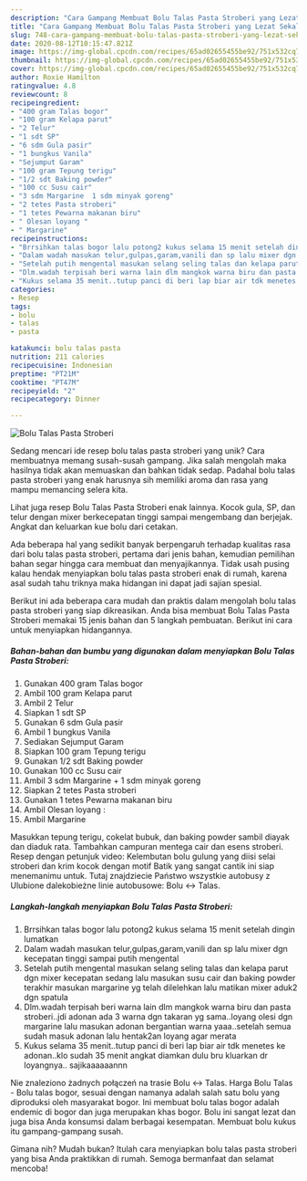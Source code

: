 ```yaml
---
description: "Cara Gampang Membuat Bolu Talas Pasta Stroberi yang Lezat Sekali"
title: "Cara Gampang Membuat Bolu Talas Pasta Stroberi yang Lezat Sekali"
slug: 748-cara-gampang-membuat-bolu-talas-pasta-stroberi-yang-lezat-sekali
date: 2020-08-12T10:15:47.821Z
image: https://img-global.cpcdn.com/recipes/65ad02655455be92/751x532cq70/bolu-talas-pasta-stroberi-foto-resep-utama.jpg
thumbnail: https://img-global.cpcdn.com/recipes/65ad02655455be92/751x532cq70/bolu-talas-pasta-stroberi-foto-resep-utama.jpg
cover: https://img-global.cpcdn.com/recipes/65ad02655455be92/751x532cq70/bolu-talas-pasta-stroberi-foto-resep-utama.jpg
author: Roxie Hamilton
ratingvalue: 4.8
reviewcount: 8
recipeingredient:
- "400 gram Talas bogor"
- "100 gram Kelapa parut"
- "2 Telur"
- "1 sdt SP"
- "6 sdm Gula pasir"
- "1 bungkus Vanila"
- "Sejumput Garam"
- "100 gram Tepung terigu"
- "1/2 sdt Baking powder"
- "100 cc Susu cair"
- "3 sdm Margarine  1 sdm minyak goreng"
- "2 tetes Pasta stroberi"
- "1 tetes Pewarna makanan biru"
- " Olesan loyang "
- " Margarine"
recipeinstructions:
- "Brrsihkan talas bogor lalu potong2 kukus selama 15 menit setelah dingin lumatkan"
- "Dalam wadah masukan telur,gulpas,garam,vanili dan sp lalu mixer dgn kecepatan tinggi sampai putih mengental"
- "Setelah putih mengental masukan selang seling talas dan kelapa parut dgn mixer kecepatan sedang lalu masukan susu cair dan baking powder terakhir masukan margarine yg telah dilelehkan lalu matikan mixer aduk2 dgn spatula"
- "Dlm.wadah terpisah beri warna lain dlm mangkok warna biru dan pasta stroberi..jdi adonan ada 3 warna dgn takaran yg sama..loyang olesi dgn margarine lalu masukan adonan bergantian warna yaaa..setelah semua sudah masuk adonan lalu hentak2an loyang agar merata"
- "Kukus selama 35 menit..tutup panci di beri lap biar air tdk menetes ke adonan..klo sudah 35 menit angkat diamkan dulu bru kluarkan dr loyangnya.. sajikaaaaaannn"
categories:
- Resep
tags:
- bolu
- talas
- pasta

katakunci: bolu talas pasta 
nutrition: 211 calories
recipecuisine: Indonesian
preptime: "PT21M"
cooktime: "PT47M"
recipeyield: "2"
recipecategory: Dinner

---
```



![Bolu Talas Pasta Stroberi](https://img-global.cpcdn.com/recipes/65ad02655455be92/751x532cq70/bolu-talas-pasta-stroberi-foto-resep-utama.jpg)

Sedang mencari ide resep bolu talas pasta stroberi yang unik? Cara membuatnya memang susah-susah gampang. Jika salah mengolah maka hasilnya tidak akan memuaskan dan bahkan tidak sedap. Padahal bolu talas pasta stroberi yang enak harusnya sih memiliki aroma dan rasa yang mampu memancing selera kita.

Lihat juga resep Bolu Talas Pasta Stroberi enak lainnya. Kocok gula, SP, dan telur dengan mixer berkecepatan tinggi sampai mengembang dan berjejak. Angkat dan keluarkan kue bolu dari cetakan.

Ada beberapa hal yang sedikit banyak berpengaruh terhadap kualitas rasa dari bolu talas pasta stroberi, pertama dari jenis bahan, kemudian pemilihan bahan segar hingga cara membuat dan menyajikannya. Tidak usah pusing kalau hendak menyiapkan bolu talas pasta stroberi enak di rumah, karena asal sudah tahu triknya maka hidangan ini dapat jadi sajian spesial.


Berikut ini ada beberapa cara mudah dan praktis dalam mengolah bolu talas pasta stroberi yang siap dikreasikan. Anda bisa membuat Bolu Talas Pasta Stroberi memakai 15 jenis bahan dan 5 langkah pembuatan. Berikut ini cara untuk menyiapkan hidangannya.

<!--inarticleads1-->

##### Bahan-bahan dan bumbu yang digunakan dalam menyiapkan Bolu Talas Pasta Stroberi:

1. Gunakan 400 gram Talas bogor
1. Ambil 100 gram Kelapa parut
1. Ambil 2 Telur
1. Siapkan 1 sdt SP
1. Gunakan 6 sdm Gula pasir
1. Ambil 1 bungkus Vanila
1. Sediakan Sejumput Garam
1. Siapkan 100 gram Tepung terigu
1. Gunakan 1/2 sdt Baking powder
1. Gunakan 100 cc Susu cair
1. Ambil 3 sdm Margarine + 1 sdm minyak goreng
1. Siapkan 2 tetes Pasta stroberi
1. Gunakan 1 tetes Pewarna makanan biru
1. Ambil  Olesan loyang :
1. Ambil  Margarine


Masukkan tepung terigu, cokelat bubuk, dan baking powder sambil diayak dan diaduk rata. Tambahkan campuran mentega cair dan esens stroberi. Resep dengan petunjuk video: Kelembutan bolu gulung yang diisi selai stroberi dan krim kocok dengan motif Batik yang sangat cantik ini siap menemanimu untuk. Tutaj znajdziecie Państwo wszystkie autobusy z Ulubione dalekobieżne linie autobusowe: Bolu ↔ Talas. 

<!--inarticleads2-->

##### Langkah-langkah menyiapkan Bolu Talas Pasta Stroberi:

1. Brrsihkan talas bogor lalu potong2 kukus selama 15 menit setelah dingin lumatkan
1. Dalam wadah masukan telur,gulpas,garam,vanili dan sp lalu mixer dgn kecepatan tinggi sampai putih mengental
1. Setelah putih mengental masukan selang seling talas dan kelapa parut dgn mixer kecepatan sedang lalu masukan susu cair dan baking powder terakhir masukan margarine yg telah dilelehkan lalu matikan mixer aduk2 dgn spatula
1. Dlm.wadah terpisah beri warna lain dlm mangkok warna biru dan pasta stroberi..jdi adonan ada 3 warna dgn takaran yg sama..loyang olesi dgn margarine lalu masukan adonan bergantian warna yaaa..setelah semua sudah masuk adonan lalu hentak2an loyang agar merata
1. Kukus selama 35 menit..tutup panci di beri lap biar air tdk menetes ke adonan..klo sudah 35 menit angkat diamkan dulu bru kluarkan dr loyangnya.. sajikaaaaaannn


Nie znaleziono żadnych połączeń na trasie Bolu ↔ Talas. Harga Bolu Talas - Bolu talas bogor, sesuai dengan namanya adalah salah satu bolu yang diproduksi oleh masyarakat bogor. Ini membuat bolu talas bogor adalah endemic di bogor dan juga merupakan khas bogor. Bolu ini sangat lezat dan juga bisa Anda konsumsi dalam berbagai kesempatan. Membuat bolu kukus itu gampang-gampang susah. 

Gimana nih? Mudah bukan? Itulah cara menyiapkan bolu talas pasta stroberi yang bisa Anda praktikkan di rumah. Semoga bermanfaat dan selamat mencoba!
